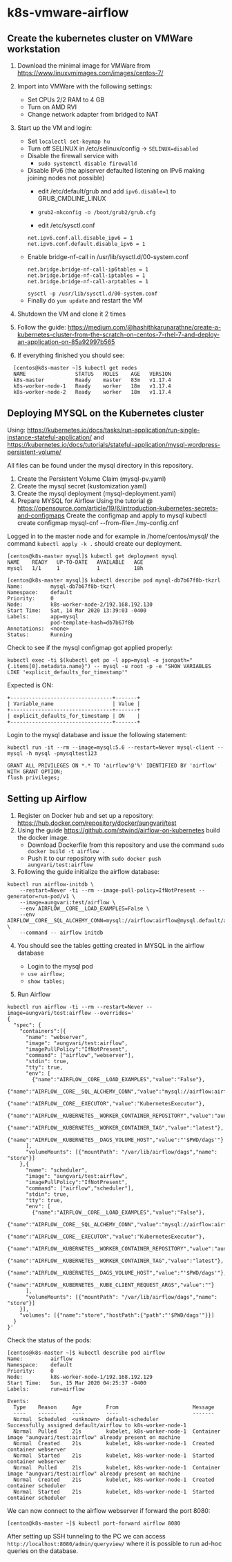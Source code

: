 # k8s-vmware-airflow

## Create the kubernetes cluster on VMWare workstation

1. Download the minimal image for VMWare from https://www.linuxvmimages.com/images/centos-7/
2. Import into VMWare with the following settings:
    - Set CPUs 2/2 RAM to 4 GB
    - Turn on AMD RVI
    - Change network adapter from bridged to NAT
3. Start up the VM and login:
    - Set 
      ```localectl set-keymap hu```
    - Turn off SELINUX in /etc/selinux/config -> ```SELINUX=disabled```
    - Disable the firewall service with 
      - ```sudo systemctl disable firewalld```
    - Disable IPv6 (the apiserver defaulted listening on IPv6 making joining nodes not possible)
        - edit /etc/default/grub and add ```ipv6.disable=1``` to GRUB_CMDLINE_LINUX
        - ```grub2-mkconfig -o /boot/grub2/grub.cfg```

        - edit /etc/sysctl.conf
        ```
        net.ipv6.conf.all.disable_ipv6 = 1
        net.ipv6.conf.default.disable_ipv6 = 1
        ```
    - Enable bridge-nf-call in /usr/lib/sysctl.d/00-system.conf
        ```
        net.bridge.bridge-nf-call-ip6tables = 1
        net.bridge.bridge-nf-call-iptables = 1
        net.bridge.bridge-nf-call-arptables = 1
        ```
        ```sysctl -p /usr/lib/sysctl.d/00-system.conf```
    - Finally do ```yum update``` and restart the VM
4. Shutdown the VM and clone it 2 times
5. Follow the guide: https://medium.com/@hashithkarunarathne/create-a-kubernetes-cluster-from-the-scratch-on-centos-7-rhel-7-and-deploy-an-application-on-85a92997b565

6. If everything finished you should see:
```
  [centos@k8s-master ~]$ kubectl get nodes
  NAME                STATUS   ROLES    AGE   VERSION
  k8s-master          Ready    master   83m   v1.17.4
  k8s-worker-node-1   Ready    worker   18m   v1.17.4
  k8s-worker-node-2   Ready    worker   18m   v1.17.4
```

## Deploying MYSQL on the Kubernetes cluster

Using:
https://kubernetes.io/docs/tasks/run-application/run-single-instance-stateful-application/
and
https://kubernetes.io/docs/tutorials/stateful-application/mysql-wordpress-persistent-volume/

All files can be found under the mysql directory in this repository.

1. Create the Persistent Volume Claim (mysql-pv.yaml)
2. Create the mysql secret (kustomization.yaml)
3. Create the mysql deployment (mysql-deployment.yaml)
4. Prepare MYSQL for Airflow
    Using the tutorial @ https://opensource.com/article/19/6/introduction-kubernetes-secrets-and-configmaps
    Create the configmap and apply to mysql
    kubectl create configmap mysql-cnf --from-file=./my-config.cnf
    


Logged in to the master node and for example in /home/centos/mysql/
the command ```kubectl apply -k .``` should create our deployment.

```
[centos@k8s-master mysql]$ kubectl get deployment mysql
NAME    READY   UP-TO-DATE   AVAILABLE   AGE
mysql   1/1     1            1           18h
```

```
[centos@k8s-master mysql]$ kubectl describe pod mysql-db7b67f8b-tkzrl
Name:         mysql-db7b67f8b-tkzrl
Namespace:    default
Priority:     0
Node:         k8s-worker-node-2/192.168.192.130
Start Time:   Sat, 14 Mar 2020 13:39:03 -0400
Labels:       app=mysql
              pod-template-hash=db7b67f8b
Annotations:  <none>
Status:       Running

```

Check to see if the mysql configmap got applied properly:
```
kubectl exec -ti $(kubectl get po -l app=mysql -o jsonpath="{.items[0].metadata.name}") -- mysql -u root -p -e "SHOW VARIABLES LIKE 'explicit_defaults_for_timestamp'"
```

Expected is ON:
```
+---------------------------------+-------+
| Variable_name                   | Value |
+---------------------------------+-------+
| explicit_defaults_for_timestamp | ON    |
+---------------------------------+-------+
```

Login to the mysql database and issue the following statement:
```
kubectl run -it --rm --image=mysql:5.6 --restart=Never mysql-client -- mysql -h mysql -pmysqltest123
```
```
GRANT ALL PRIVILEGES ON *.* TO 'airflow'@'%' IDENTIFIED BY 'airflow' WITH GRANT OPTION;
flush privileges;
```

## Setting up Airflow

1. Register on Docker hub and set up a repository: https://hub.docker.com/repository/docker/aungvari/test
2. Using the guide https://github.com/stwind/airflow-on-kubernetes build the docker image.
   - Download Dockerfile from this repository and use the command ```sudo docker build -t airflow .```
   - Push it to our repository with ```sudo docker push aungvari/test:airflow```
3. Following the guide initialize the airflow database:

```
kubectl run airflow-initdb \
    --restart=Never -ti --rm --image-pull-policy=IfNotPresent --generator=run-pod/v1 \
    --image=aungvari:test/airflow \
    --env AIRFLOW__CORE__LOAD_EXAMPLES=False \
    --env AIRFLOW__CORE__SQL_ALCHEMY_CONN=mysql://airflow:airflow@mysql.default/airflow \
    --command -- airflow initdb
```

4. You should see the tables getting created in MYSQL in the airflow database
    - Login to the mysql pod
    - ```use airflow;```
    - ```show tables;```
    
5. Run Airflow
    
```
kubectl run airflow -ti --rm --restart=Never --image=aungvari/test:airflow --overrides='
{
  "spec": {
    "containers":[{
      "name": "webserver",
      "image": "aungvari/test:airflow",
      "imagePullPolicy":"IfNotPresent",
      "command": ["airflow","webserver"],
      "stdin": true,
      "tty": true,
      "env": [
        {"name":"AIRFLOW__CORE__LOAD_EXAMPLES","value":"False"},
        {"name":"AIRFLOW__CORE__SQL_ALCHEMY_CONN","value":"mysql://airflow:airflow@mysql.default/airflow"},
        {"name":"AIRFLOW__CORE__EXECUTOR","value":"KubernetesExecutor"},
        {"name":"AIRFLOW__KUBERNETES__WORKER_CONTAINER_REPOSITORY","value":"aungvari/test:airflow"},
        {"name":"AIRFLOW__KUBERNETES__WORKER_CONTAINER_TAG","value":"latest"},
        {"name":"AIRFLOW__KUBERNETES__DAGS_VOLUME_HOST","value":"'$PWD/dags'"}
      ],
      "volumeMounts": [{"mountPath": "/var/lib/airflow/dags","name": "store"}]
    },{
      "name": "scheduler",
      "image": "aungvari/test:airflow",
      "imagePullPolicy":"IfNotPresent",
      "command": ["airflow","scheduler"],
      "stdin": true,
      "tty": true,
      "env": [
        {"name":"AIRFLOW__CORE__LOAD_EXAMPLES","value":"False"},
        {"name":"AIRFLOW__CORE__SQL_ALCHEMY_CONN","value":"mysql://airflow:airflow@mysql.default/airflow"},
        {"name":"AIRFLOW__CORE__EXECUTOR","value":"KubernetesExecutor"},
        {"name":"AIRFLOW__KUBERNETES__WORKER_CONTAINER_REPOSITORY","value":"aungvari/test:airflow"},
        {"name":"AIRFLOW__KUBERNETES__WORKER_CONTAINER_TAG","value":"latest"},
        {"name":"AIRFLOW__KUBERNETES__DAGS_VOLUME_HOST","value":"'$PWD/dags'"},
        {"name":"AIRFLOW__KUBERNETES__KUBE_CLIENT_REQUEST_ARGS","value":""}
      ],
      "volumeMounts": [{"mountPath": "/var/lib/airflow/dags","name": "store"}]
    }],
    "volumes": [{"name":"store","hostPath":{"path":"'$PWD/dags'"}}]
  }
}'
```
Check the status of the pods:

```
[centos@k8s-master ~]$ kubectl describe pod airflow
Name:         airflow
Namespace:    default
Priority:     0
Node:         k8s-worker-node-1/192.168.192.129
Start Time:   Sun, 15 Mar 2020 04:25:37 -0400
Labels:       run=airflow
```

```
Events:
  Type    Reason     Age        From                        Message
  ----    ------     ----       ----                        -------
  Normal  Scheduled  <unknown>  default-scheduler           Successfully assigned default/airflow to k8s-worker-node-1
  Normal  Pulled     21s        kubelet, k8s-worker-node-1  Container image "aungvari/test:airflow" already present on machine
  Normal  Created    21s        kubelet, k8s-worker-node-1  Created container webserver
  Normal  Started    21s        kubelet, k8s-worker-node-1  Started container webserver
  Normal  Pulled     21s        kubelet, k8s-worker-node-1  Container image "aungvari/test:airflow" already present on machine
  Normal  Created    21s        kubelet, k8s-worker-node-1  Created container scheduler
  Normal  Started    21s        kubelet, k8s-worker-node-1  Started container scheduler
```

We can now connect to the airflow webserver if forward the port 8080:

``` [centos@k8s-master ~]$ kubectl port-forward airflow 8080 ```

After setting up SSH tunneling to the PC we can access ```http://localhost:8080/admin/queryview/``` where it is possible to run ad-hoc queries on the database.

